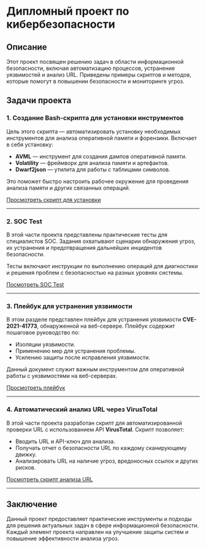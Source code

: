 # Дипломный проект по кибербезопасности

## Описание
Этот проект посвящен решению задач в области информационной безопасности, включая автоматизацию процессов, устранение уязвимостей и анализ URL. Приведены примеры скриптов и методов, которые помогут в повышении безопасности и мониторинге угроз.

## Задачи проекта

### 1. Создание Bash-скрипта для установки инструментов

Цель этого скрипта — автоматизировать установку необходимых инструментов для анализа оперативной памяти и форензики. Включает в себя установку:

- **AVML** — инструмент для создания дампов оперативной памяти.
- **Volatility** — фреймворк для анализа памяти и артефактов.
- **Dwarf2json** — утилита для работы с таблицами символов.
  
Это поможет быстро настроить рабочее окружение для проведения анализа памяти и других связанных операций.

[Просмотреть скрипт для установки](BashScriptInstallVolitaty/install.sh)

---

### 2. SOC Test

В этой части проекта представлены практические тесты для специалистов SOC. Задания охватывают сценарии обнаружения угроз, их устранения и предотвращения дальнейших инцидентов безопасности.

Тесты включают инструкции по выполнению операций для диагностики и решения проблем с безопасностью на разных уровнях системы.

[Посмотреть SOC Test](docx/README.md)

---

### 3. Плейбук для устранения уязвимости

В этом разделе представлен плейбук для устранения уязвимости **CVE-2021-41773**, обнаруженной на веб-сервере. Плейбук содержит пошаговое руководство по:

- Изоляции уязвимости.
- Применению мер для устранения проблемы.
- Усилению защиты после исправления уязвимости.

Данный документ служит важным инструментом для оперативной работы с уязвимостями на веб-серверах.

[Просмотреть плейбук](Playbook/README.md)

---

### 4. Автоматический анализ URL через VirusTotal

В этой части проекта разработан скрипт для автоматизированной проверки URL с использованием API **VirusTotal**. Скрипт позволяет:

- Вводить URL и API-ключ для анализа.
- Получать отчет о безопасности URL по каждому сканирующему движку.
- Анализировать URL на наличие угроз, вредоносных ссылок и других рисков.

[Посмотреть скрипт анализа URL](VirusTotalCheck/check.sh)

---

## Заключение

Данный проект предоставляет практические инструменты и подходы для решения актуальных задач в сфере информационной безопасности. Каждый элемент проекта направлен на улучшение защиты систем и повышение эффективности анализа угроз.
